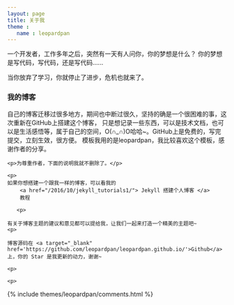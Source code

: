 ```yaml
---
layout: page
title: 关于我 
theme :
   name : leopardpan
---
```


一个开发者，工作多年之后，突然有一天有人问你，你的梦想是什么？ 你的梦想是写代码，写代码，还是写代码......
<p>
当你放弃了学习，你就停止了进步，危机也就来了。
<p>

<p>

<h3> 我的博客 </h3>  

<p>

自己的博客迁移过很多地方，期间也中断过很久，坚持的确是一个很困难的事，这次重新在GitHub上搭建这个博客，
只是想记录一些东西，可以是技术文档，也可以是生活感悟等，属于自己的空间，O(∩_∩)O哈哈~。GitHub上是免费的，写完提交，立刻生效，很方便。
模板我用的是leopardpan，我比较喜欢这个模板，感谢作者的分享。
    
    <p>为尊重作者，下面的说明我就不删除了。</p>
   
    <p>
    如果你想搭建一个跟我一样的博客，可以看我的 
        <a href="/2016/10/jekyll_tutorials1/"> Jekyll 搭建个人博客 </a>
        教程

       <p>

    有关于博客主题的建议和意见都可以提给我，让我们一起来打造一个精美的主题吧~ 
    <p> 

    博客源码在 <a target="_blank" href='https://github.com/leopardpan/leopardpan.github.io/'>Github</a> 上，你的 Star 是我更新的动力，谢谢~

    <p> 

    <p> 

<p> 


{% include themes/leopardpan/comments.html %}